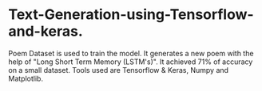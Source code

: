 # Text-Generation-using-Tensorflow-and-keras.
Poem Dataset is used to train the model. It generates a new poem with the help of "Long Short Term Memory (LSTM's)". It achieved 71% of accuracy on a small dataset. Tools used are Tensorflow & Keras, Numpy and Matplotlib.
